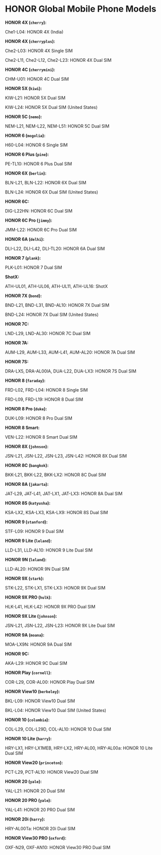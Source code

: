 # HONOR Global Mobile Phone Models

**HONOR 4X (`cherry`):**

Che1-L04: HONOR 4X (India)

**HONOR 4X (`cherryplus`):**

Che2-L03: HONOR 4X Single SIM

Che2-L11, Che2-L12, Che2-L23: HONOR 4X Dual SIM

**HONOR 4C (`cherrymini`):**

CHM-U01: HONOR 4C Dual SIM

**HONOR 5X (`kiwi`):**

KIW-L21: HONOR 5X Dual SIM

KIW-L24: HONOR 5X Dual SIM (United States)

**HONOR 5C (`nemo`):**

NEM-L21, NEM-L22, NEM-L51: HONOR 5C Dual SIM

**HONOR 6 (`mogolia`):**

H60-L04: HONOR 6 Single SIM

**HONOR 6 Plus (`pine`):**

PE-TL10: HONOR 6 Plus Dual SIM

**HONOR 6X (`berlin`):**

BLN-L21, BLN-L22: HONOR 6X Dual SIM

BLN-L24: HONOR 6X Dual SIM (United States)

**HONOR 6C:**

DIG-L22HN: HONOR 6C Dual SIM

**HONOR 6C Pro (`jimmy`):**

JMM-L22: HONOR 6C Pro Dual SIM

**HONOR 6A (`delhi`):**

DLI-L22, DLI-L42, DLI-TL20: HONOR 6A Dual SIM

**HONOR 7 (`plank`):**

PLK-L01: HONOR 7 Dual SIM

**ShotX:**

ATH-UL01, ATH-UL06, ATH-UL11, ATH-UL16: ShotX

**HONOR 7X (`bond`):**

BND-L21, BND-L31, BND-AL10: HONOR 7X Dual SIM

BND-L24: HONOR 7X Dual SIM (United States)

**HONOR 7C:**

LND-L29, LND-AL30: HONOR 7C Dual SIM

**HONOR 7A:**

AUM-L29, AUM-L33, AUM-L41, AUM-AL20: HONOR 7A Dual SIM

**HONOR 7S:**

DRA-LX5, DRA-AL00IA, DUA-L22, DUA-LX3: HONOR 7S Dual SIM

**HONOR 8 (`faraday`):**

FRD-L02, FRD-L04: HONOR 8 Single SIM

FRD-L09, FRD-L19: HONOR 8 Dual SIM

**HONOR 8 Pro (`duke`):**

DUK-L09: HONOR 8 Pro Dual SIM

**HONOR 8 Smart:**

VEN-L22: HONOR 8 Smart Dual SIM

**HONOR 8X (`johnson`):**

JSN-L21, JSN-L22, JSN-L23, JSN-L42: HONOR 8X Dual SIM

**HONOR 8C (`bangkok`):**

BKK-L21, BKK-L22, BKK-LX2: HONOR 8C Dual SIM

**HONOR 8A (`jakarta`):**

JAT-L29, JAT-L41, JAT-LX1, JAT-LX3: HONOR 8A Dual SIM

**HONOR 8S (`katyusha`):**

KSA-LX2, KSA-LX3, KSA-LX9: HONOR 8S Dual SIM

**HONOR 9 (`stanford`):**

STF-L09: HONOR 9 Dual SIM

**HONOR 9 Lite (`leland`):**

LLD-L31, LLD-AL10: HONOR 9 Lite Dual SIM

**HONOR 9N (`leland`):**

LLD-AL20: HONOR 9N Dual SIM

**HONOR 9X (`stark`):**

STK-L22, STK-LX1, STK-LX3: HONOR 9X Dual SIM

**HONOR 9X PRO (`hulk`):**

HLK-L41, HLK-L42: HONOR 9X PRO Dual SIM

**HONOR 9X Lite (`johnson`):**

JSN-L21, JSN-L22, JSN-L23: HONOR 9X Lite Dual SIM

**HONOR 9A (`moana`):**

MOA-LX9N: HONOR 9A Dual SIM

**HONOR 9C:**

AKA-L29: HONOR 9C Dual SIM

**HONOR Play (`cornell`):**

COR-L29, COR-AL00: HONOR Play Dual SIM

**HONOR View10 (`berkeley`):**

BKL-L09: HONOR View10 Dual SIM

BKL-L04: HONOR View10 Dual SIM (United States)

**HONOR 10 (`columbia`):**

COL-L29, COL-L29D, COL-AL10: HONOR 10 Dual SIM

**HONOR 10 Lite (`harry`):**

HRY-LX1, HRY-LX1MEB, HRY-LX2, HRY-AL00, HRY-AL00a: HONOR 10 Lite Dual SIM

**HONOR View20 (`princeton`):**

PCT-L29, PCT-AL10: HONOR View20 Dual SIM

**HONOR 20 (`yale`):**

YAL-L21: HONOR 20 Dual SIM

**HONOR 20 PRO (`yale`):**

YAL-L41: HONOR 20 PRO Dual SIM

**HONOR 20i (`harry`):**

HRY-AL00Ta: HONOR 20i Dual SIM

**HONOR View30 PRO (`oxford`):**

OXF-N29, OXF-AN10: HONOR View30 PRO Dual SIM
